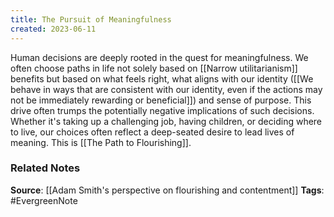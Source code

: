 ```yaml
---
title: The Pursuit of Meaningfulness
created: 2023-06-11
---
```


Human decisions are deeply rooted in the quest for meaningfulness. We often choose paths in life not solely based on [[Narrow utilitarianism]] benefits but based on what feels right, what aligns with our identity ([[We behave in ways that are consistent with our identity, even if the actions may not be immediately rewarding or beneficial]]) and sense of purpose. This drive often trumps the potentially negative implications of such decisions. Whether it's taking up a challenging job, having children, or deciding where to live, our choices often reflect a deep-seated desire to lead lives of meaning. This is [[The Path to Flourishing]].

### Related Notes
**Source**: [[Adam Smith's perspective on flourishing and contentment]]
**Tags**: #EvergreenNote
